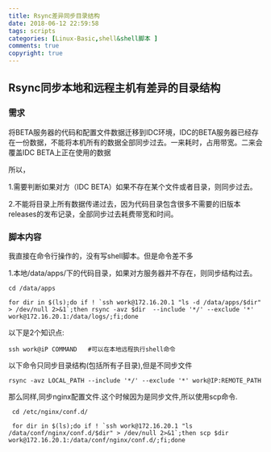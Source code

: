 ```yaml
---
title: Rsync差异同步目录结构
date: 2018-06-12 22:59:58
tags: scripts
categories: [Linux-Basic,shell&shell脚本 ]
comments: true
copyright: true
---
```


## Rsync同步本地和远程主机有差异的目录结构

### 需求

将BETA服务器的代码和配置文件数据迁移到IDC环境，IDC的BETA服务器已经存在一份数据，不能将本机所有的数据全部同步过去。一来耗时，占用带宽。二来会覆盖IDC BETA上正在使用的数据

所以，

1.需要判断如果对方（IDC BETA）如果不存在某个文件或者目录，则同步过去。

2.不能将目录上所有数据传递过去，因为代码目录包含很多不需要的旧版本releases的发布记录，全部同步过去耗费带宽和时间。


### 脚本内容

我直接在命令行操作的，没有写shell脚本。但是命令差不多

1.本地/data/apps/下的代码目录，如果对方服务器并不存在，则同步结构过去。

```
cd /data/apps

for dir in $(ls);do if ! `ssh work@172.16.20.1 "ls -d /data/apps/$dir" > /dev/null 2>&1`;then rsync -avz $dir  --include '*/' --exclude '*' work@172.16.20.1:/data/logs/;fi;done
```

以下是2个知识点:

```
ssh work@iP COMMAND   #可以在本地远程执行shell命令
```

以下命令只同步目录结构(包括所有子目录),但是不同步文件

```
rsync -avz LOCAL_PATH --include '*/' --exclude '*' work@IP:REMOTE_PATH
```

那么同样,同步nginx配置文件.这个时候因为是同步文件,所以使用scp命令.

```
 cd /etc/nginx/conf.d/
 
 for dir in $(ls);do if ! `ssh work@172.16.20.1 "ls  /data/conf/nginx/conf.d/$dir" > /dev/null 2>&1`;then scp $dir work@172.16.20.1:/data/conf/nginx/conf.d/;fi;done
 
```

 